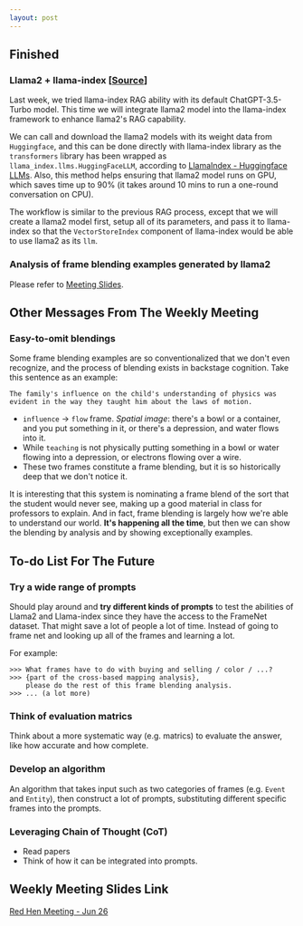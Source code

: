 ```yaml
---
layout: post
---
```


<!-- ## Difficulties

## Ideas

## Challenges

## Attempts to succeed

## Failures

## Advice -->

## Finished

### Llama2 + llama-index [[Source](https://docs.llamaindex.ai/en/stable/examples/vector_stores/SimpleIndexDemoLlama-Local/)]

Last week, we tried llama-index RAG ability with its default ChatGPT-3.5-Turbo model. This time we will integrate llama2 model into the llama-index framework to enhance llama2's RAG capability.

We can call and download the llama2 models with its weight data from `Huggingface`, and this can be done directly with llama-index library as the `transformers` library has been wrapped as `llama_index.llms.HuggingFaceLLM`, according to [LlamaIndex - Huggingface LLMs](https://docs.llamaindex.ai/en/stable/examples/llm/huggingface/). Also, this method helps ensuring that llama2 model runs on GPU, which saves time up to 90% (it takes around 10 mins to run a one-round conversation on CPU). 

The workflow is similar to the previous RAG process, except that we will create a llama2 model first, setup all of its parameters, and pass it to llama-index so that the `VectorStoreIndex` component of llama-index would be able to use llama2 as its `llm`.

### Analysis of frame blending examples generated by llama2

Please refer to [Meeting Slides](https://docs.google.com/presentation/d/1aGPTl_HrGXRf9VcDuRErm0DNwJm1BWAs8qvE0aAmlwQ/edit).

## Other Messages From The Weekly Meeting

### Easy-to-omit blendings

Some frame blending examples are so conventionalized that we don't even recognize, and the process of blending exists in backstage cognition. Take this sentence as an example:

```text
The family's influence on the child's understanding of physics was evident in the way they taught him about the laws of motion.
```

- `influence` -> `flow` frame. *Spatial image*: there's a bowl or a container, and you put something in it, or there's a depression, and water flows into it.
- While `teaching` is not physically putting something in a bowl or water flowing into a depression, or electrons flowing over a wire.
- These two frames constitute a frame blending, but it is so historically deep that we don't notice it.

It is interesting that this system is nominating a frame blend of the sort that the student would never see, making up a good material in class for professors to explain. And in fact, frame blending is largely how we're able to understand our world. **It's happening all the time**, but then we can show the blending by analysis and by showing exceptionally examples.

## To-do List For The Future

### Try a wide range of prompts

Should play around and **try different kinds of prompts** to test the abilities of Llama2 and Llama-index since they have the access to the FrameNet dataset. That might save a lot of people a lot of time. Instead of going to frame net and looking up all of the frames and learning a lot.

For example:

```text
>>> What frames have to do with buying and selling / color / ...?
>>> {part of the cross-based mapping analysis}, 
    please do the rest of this frame blending analysis.
>>> ... (a lot more)
```

### Think of evaluation matrics

Think about a more systematic way (e.g. matrics) to evaluate the answer, like how accurate and how complete. 

### Develop an algorithm

An algorithm that takes input such as two categories of frames (e.g. `Event` and `Entity`), then construct a lot of prompts, substituting different specific frames into the prompts.

### Leveraging Chain of Thought (CoT)

- Read papers
- Think of how it can be integrated into prompts.

## Weekly Meeting Slides Link

[Red Hen Meeting - Jun 26](https://docs.google.com/presentation/d/1aGPTl_HrGXRf9VcDuRErm0DNwJm1BWAs8qvE0aAmlwQ/edit)